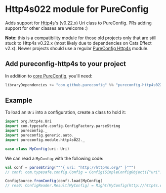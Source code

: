 
# Http4s022 module for PureConfig

Adds support for [Http4s](http://http4s.org/)'s (v0.22.x) Uri class to PureConfig. PRs adding support
for other classes are welcome :)

**Note**: this is a compatibility module for those old projects only that are still stuck to Http4s v0.22.x (most likely due to dependencies on Cats Effect v2.x).
Newer projects should use a regular [PureConfig Http4s](https://github.com/pureconfig/pureconfig/tree/master/modules/http4s) module.

## Add pureconfig-http4s to your project

In addition to [core PureConfig](https://github.com/pureconfig/pureconfig), you'll need:

```scala
libraryDependencies += "com.github.pureconfig" %% "pureconfig-http4s022" % "0.17.9"
```

## Example

To load an `Uri` into a configuration, create a class to hold it:

```scala
import org.http4s.Uri
import com.typesafe.config.ConfigFactory.parseString
import pureconfig._
import pureconfig.generic.auto._
import pureconfig.module.http4s022._

case class MyConfig(uri: Uri)
```

We can read a `MyConfig` with the following code:

```scala
val conf = parseString("""{ uri: "http://http4s.org/" }""")
// conf: com.typesafe.config.Config = Config(SimpleConfigObject({"uri":"http://http4s.org/"}))

ConfigSource.fromConfig(conf).load[MyConfig]
// res0: ConfigReader.Result[MyConfig] = Right(MyConfig(http://http4s.org/))
```
